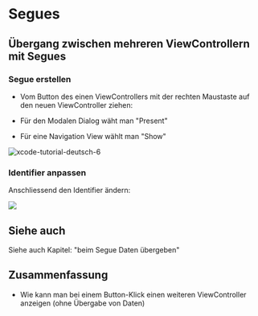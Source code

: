 # Segues

## Übergang zwischen mehreren ViewControllern mit Segues

### Segue erstellen
- Vom Button des einen ViewControllers mit der rechten Maustaste auf den neuen ViewController ziehen:

- Für den Modalen Dialog wäht man "Present"
- Für eine Navigation View wählt man "Show"

![xcode-tutorial-deutsch-6][image-1]

### Identifier anpassen
Anschliessend den Identifier ändern:

![][image-2]

## Siehe auch

Siehe auch Kapitel: "beim Segue Daten übergeben"

## Zusammenfassung
- Wie kann man bei einem Button-Klick einen weiteren ViewController anzeigen (ohne Übergabe von Daten)

[image-1]:	https://static.wixstatic.com/media/4c99cb_2732717f25b14362bf3b98f13bbe21a0~mv2.png/v1/fill/w_339,h_300,al_c,q_85,usm_0.66_1.00_0.01,enc_auto/4c99cb_2732717f25b14362bf3b98f13bbe21a0~mv2.png
[image-2]:	https://static.wixstatic.com/media/4c99cb_ffd2f85a625d4f5a82dd5496dc16ceca~mv2.png/v1/fill/w_740,h_436,al_c,q_85,usm_0.66_1.00_0.01,enc_auto/4c99cb_ffd2f85a625d4f5a82dd5496dc16ceca~mv2.png